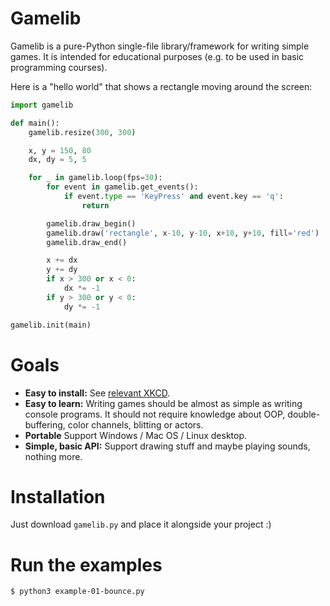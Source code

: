 # Gamelib

Gamelib is a pure-Python single-file library/framework for writing simple games. It is
intended for educational purposes (e.g. to be used in basic programming courses).

Here is a "hello world" that shows a rectangle moving around the screen:

```python
import gamelib

def main():
    gamelib.resize(300, 300)

    x, y = 150, 80
    dx, dy = 5, 5

    for _ in gamelib.loop(fps=30):
        for event in gamelib.get_events():
            if event.type == 'KeyPress' and event.key == 'q':
                return

        gamelib.draw_begin()
        gamelib.draw('rectangle', x-10, y-10, x+10, y+10, fill='red')
        gamelib.draw_end()

        x += dx
        y += dy
        if x > 300 or x < 0:
            dx *= -1
        if y > 300 or y < 0:
            dy *= -1

gamelib.init(main)
```

# Goals

* **Easy to install:** See [relevant XKCD](https://xkcd.com/1987/).
* **Easy to learn:** Writing games should be almost as simple as writing console
  programs. It should not require knowledge about OOP, double-buffering, color channels,
  blitting or actors.
* **Portable** Support Windows / Mac OS / Linux desktop.
* **Simple, basic API:** Support drawing stuff and maybe playing sounds, nothing more.

# Installation

Just download `gamelib.py` and place it alongside your project :)

# Run the examples

```
$ python3 example-01-bounce.py
```
